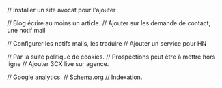 // Installer un site avocat pour l'ajouter



// Blog écrire au moins un article.
// Ajouter sur les demande de contact, une notif mail




// Configurer les notifs mails, les traduire
// Ajouter un service pour HN


// Par la suite politique de cookies.
// Prospections peut être à mettre hors ligne
// Ajouter 3CX live sur agence.


// Google analytics.
// Schema.org
// Indexation.